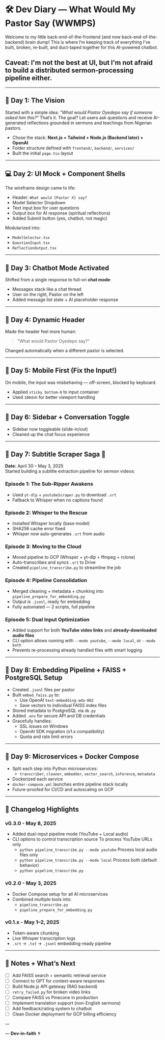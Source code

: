 # 🛠️ Dev Diary — What Would My Pastor Say (WWMPS)

Welcome to my little back-end-of-the-frontend (and now back-end-of-the-backend) brain dump! This is where I’m keeping track of everything I’ve built, broken, re-built, and duct-taped together for this AI-powered chatbot.

## Caveat: I'm not the best at UI, but I'm not afraid to build a distributed sermon-processing pipeline either.
---

## 📅 Day 1: The Vision
Started with a simple idea: *"What would Pastor Oyedepo say if someone asked him this?"* That’s it. The goal? Let users ask questions and receive AI-generated reflections grounded in sermons and teachings from Nigerian pastors.

- Chose the stack: **Next.js + Tailwind + Node.js (Backend later) + OpenAI**
- Folder structure defined with `frontend/`, `backend/`, `services/`
- Built the initial `page.tsx` layout

---

## 💻 Day 2: UI Mock + Component Shells
The wireframe design came to life:
- Header: `What would [Pastor X] say?`
- Model Selector Dropdown
- Text input box for user questions
- Output box for AI response (spiritual reflections)
- Added Submit button (yes, chatbot, not magic)

Modularized into:
- `ModelSelector.tsx`
- `QuestionInput.tsx`
- `ReflectionOutput.tsx`

---

## 🧪 Day 3: Chatbot Mode Activated
Shifted from a single response to full-on **chat mode**:
- Messages stack like a chat thread
- User on the right, Pastor on the left
- Added message list state + AI placeholder response

---

## 🔄 Day 4: Dynamic Header
Made the header feel more human:
> "What would Pastor Oyedepo say?"

Changed automatically when a different pastor is selected.

---

## 📱 Day 5: Mobile First (Fix the Input!)
On mobile, the input was misbehaving — off-screen, blocked by keyboard.
- Applied `sticky bottom-0` to input container
- Used `100dvh` for better viewport handling

---

## 🧩 Day 6: Sidebar + Conversation Toggle
- Sidebar now toggleable (slide-in/out)
- Cleaned up the chat focus experience

---

## 📓 Day 7: Subtitle Scraper Saga 🍿  
**Date:** April 30 – May 3, 2025  
Started building a subtitle extraction pipeline for sermon videos:

### Episode 1: The Sub-Ripper Awakens
- Used `yt-dlp` + `youtubeScraper.py` to download `.srt`
- Fallback to Whisper when no captions found

### Episode 2: Whisper to the Rescue
- Installed Whisper locally (base model)
- SHA256 cache error fixed
- Whisper now auto-generates `.srt` from audio

### Episode 3: Moving to the Cloud
- Moved pipeline to GCP (Whisper + yt-dlp + ffmpeg + rclone)
- Auto-transcribes and syncs `.srt` to Drive
- Created `pipeline_transcribe.py` to streamline the job

### Episode 4: Pipeline Consolidation
- Merged cleaning + metadata + chunking into `pipeline_prepare_for_embedding.py`
- Output is `.jsonl`, ready for embedding
- Fully automated — 2 scripts, full pipeline

### Episode 5: Dual Input Optimization
- Added support for both **YouTube video links** and **already-downloaded audio files**
- CLI option allows running with `--mode youtube`, `--mode local`, or `--mode both`
- Prevents re-processing already handled files with smart logging

---

## 🧠 Day 8: Embedding Pipeline + FAISS + PostgreSQL Setup
- Created `.jsonl` files per pastor
- Built `embed_faiss.py` to:
  - Use OpenAI `text-embedding-ada-002`
  - Save vectors to individual FAISS index files
- Stored metadata to PostgreSQL via `db.py`
- Added `.env` for secure API and DB credentials
- Gracefully handles:
  - SSL issues on Windows
  - OpenAI SDK migration (v1.x compatibility)
  - Quota and rate limit errors

---

## 🐳 Day 9: Microservices + Docker Compose
- Split each step into Python microservices:
  - `transcriber`, `cleaner`, `embedder`, `vector_search`, `inference`, `metadata`
- Dockerized each service
- `docker-compose.yml` launches entire pipeline stack locally
- Future-proofed for CI/CD and autoscaling on GCP

---

## 📜 Changelog Highlights

### v0.3.0 - May 8, 2025
- Added dual-input pipeline mode (YouTube + Local audio)
- CLI options to control transcription source
    To process YouTube URLs only
    - `python pipeline_transcribe.py --mode youtube`
    Process local audio files only
    - `python pipeline_transcribe.py --mode local`
    Process both (default behavior)
    - `python pipeline_transcribe.py`

### v0.2.0 - May 3, 2025
- Docker Compose setup for all AI microservices
- Combined multiple tools into:
  - `pipeline_transcribe.py`
  - `pipeline_prepare_for_embedding.py`

### v0.1.x - May 1–2, 2025
- Token-aware chunking
- Live Whisper transcription logs
- `.srt` → `.txt` → `.jsonl` embedding-ready pipeline

---

## 🧼 Notes + What’s Next
- [ ] Add FAISS search + semantic retrieval service
- [ ] Connect to GPT for context-aware responses
- [ ] Build Node.js API gateway (RAG backend)
- [ ] `retry_failed.py` for broken video links
- [ ] Compare FAISS vs Pinecone in production
- [ ] Implement translation support (non-English sermons)
- [ ] Add feedback/rating system to chatbot
- [ ] Clean Docker deployment for GCP billing efficiency

—

— **Dev-in-faith** ✝️
